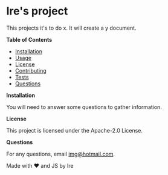 
# Ire&#x27;s project

This projects it&#x27;s to do x. It will create a y document.

**Table of Contents**
- [Installation](#Installation)
- [Usage](#Usage)
- [License](#License)
- [Contributing](#Contributing)
- [Tests](#Tests)
- [Questions](#Questions)

**Installation**

You will need to answer some questions to gather information.




**License**

This project is licensed under the Apache-2.0 License.


**Questions**


For any questions, email img@hotmail.com.

Made with ❤️ and JS by Ire
